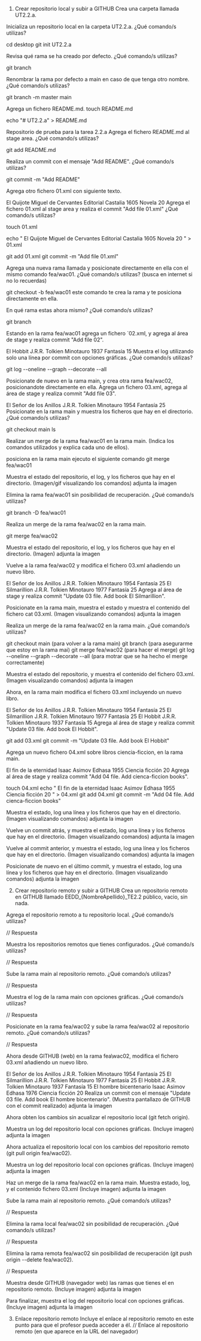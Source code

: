 1. Crear repositorio local y subir a GITHUB
Crea una carpeta llamada UT2.2.a.

Inicializa un repositorio local en la carpeta UT2.2.a. ¿Qué comando/s utilizas?

 cd desktop
 git init UT2.2.a

Revisa qué rama se ha creado por defecto. ¿Qué comando/s utilizas?

git branch

Renombrar la rama por defecto a main en caso de que tenga otro nombre. ¿Qué comando/s utilizas?

git branch -m master main
 
Agrega un fichero README.md.
touch README.md

echo "# UT2.2.a" > README.md

Repositorio de prueba para la tarea 2.2.a
Agrega el fichero README.md al stage area. ¿Qué comando/s utilizas?

 git add README.md
 
Realiza un commit con el mensaje "Add README". ¿Qué comando/s utilizas?

git commit -m "Add README"
 
Agrega otro fichero 01.xml con siguiente texto.

<?xml version="1.0" encoding="UTF-8"?>
<libreria>
    <libro>
        <titulo>El Quijote</titulo>
        <autor>Miguel de Cervantes</autor>
        <editorial>Editorial Castalia</editorial>
        <fecha>1605</fecha>
        <genero>Novela</genero>
        <precio>20</precio>
    </libro>
</libreria>
Agrega el fichero 01.xml al stage area y realiza el commit "Add file 01.xml" ¿Qué comando/s utilizas?

touch 01.xml

echo "<?xml version="1.0" encoding="UTF-8"?>
<libreria>
    <libro>
        <titulo>El Quijote</titulo>
        <autor>Miguel de Cervantes</autor>
        <editorial>Editorial Castalia</editorial>
        <fecha>1605</fecha>
        <genero>Novela</genero>
        <precio>20</precio>
    </libro>
</libreria>" > 01.xml

git add 01.xml
git commit -m "Add file 01.xml"

Agrega una nueva rama llamada y posicionate directamente en ella con el mismo comando fea/wac01. ¿Qué comando/s utilizas? (busca en internet si no lo recuerdas)

git checkout -b fea/wac01
este comando te crea la rama y te posiciona directamente en ella.

En qué rama estas ahora mismo? ¿Qué comando/s utilizas?

git branch

Estando en la rama fea/wac01 agrega un fichero `02.xml, y agrega al área de stage y realiza commit "Add file 02".

<?xml version="1.0" encoding="UTF-8"?>
<libreria>
    <libro>
        <titulo>El Hobbit</titulo>
        <autor>J.R.R. Tolkien</autor>
        <editorial>Minotauro</editorial>
        <fecha>1937</fecha>
        <genero>Fantasía</genero>
        <precio>15</precio>
    </libro>
</libreria>
Muestra el log utilizando solo una línea por commit con opciones gráficas. ¿Qué comando/s utilizas?

git log --oneline --graph --decorate --all

Posicionate de nuevo en la rama main, y crea otra rama fea/wac02, posicionandote directamente en ella. Agrega un fichero 03.xml, agrega al área de stage y realiza commit "Add file 03".

<?xml version="1.0" encoding="UTF-8"?>
<libreria>
    <libro>
        <titulo>El Señor de los Anillos</titulo>
        <autor>J.R.R. Tolkien</autor>
        <editorial>Minotauro</editorial>
        <fecha>1954</fecha>
        <genero>Fantasía</genero>
        <precio>25</precio>
    </libro>
</libreria>
Posicionate en la rama main y muestra los ficheros que hay en el directorio. ¿Qué comando/s utilizas?

git checkout main 
ls

Realizar un merge de la rama fea/wac01 en la rama main. (Indica los comandos utilizados y explica cada uno de ellos).

posiciona en la rama main ejecuto el siguiente comando
git merge fea/wac01

Muestra el estado del repositorio, el log, y los ficheros que hay en el directorio. (Imagen/gif visualizando los comandos) adjunta la imagen

Elimina la rama fea/wac01 sin posibilidad de recuperación. ¿Qué comando/s utilizas?

git branch -D fea/wac01

Realiza un merge de la rama fea/wac02 en la rama main.

git merge fea/wac02

Muestra el estado del repositorio, el log, y los ficheros que hay en el directorio. (Imagen) adjunta la imagen

Vuelve a la rama fea/wac02 y modifica el fichero 03.xml añadiendo un nuevo libro.

<?xml version="1.0" encoding="UTF-8"?>
<libreria>
    <libro>
        <titulo>El Señor de los Anillos</titulo>
        <autor>J.R.R. Tolkien</autor>
        <editorial>Minotauro</editorial>
        <fecha>1954</fecha>
        <genero>Fantasía</genero>
        <precio>25</precio>
    </libro>
    <libro>
        <titulo>El Silmarillion</titulo>
        <autor>J.R.R. Tolkien</autor>
        <editorial>Minotauro</editorial>
        <fecha>1977</fecha>
        <genero>Fantasía</genero>
        <precio>25</precio>
    </libro>
</libreria>
Agrega al área de stage y realiza commit "Update 03 file. Add book El Silmarillion".

Posicionate en la rama main, muestra el estado y muestra el contenido del fichero cat 03.xml. (Imagen visualizando comandos) adjunta la imagen

Realiza un merge de la rama fea/wac02 en la rama main. ¿Qué comando/s utilizas?

git checkout main (para volver a la rama main)
git branch (para asegurarme que estoy en la rama mai)
git merge fea/wac02 (para hacer el merge)
git log --oneline --graph --decorate --all (para motrar que se ha hecho el merge correctamente)

Muestra el estado del repositorio, y muestra el contenido del fichero 03.xml. (Imagen visualizando comandos) adjunta la imagen



Ahora, en la rama main modifica el fichero 03.xml incluyendo un nuevo libro.

<?xml version="1.0" encoding="UTF-8"?>
<libreria>
    <libro>
        <titulo>El Señor de los Anillos</titulo>
        <autor>J.R.R. Tolkien</autor>
        <editorial>Minotauro</editorial>
        <fecha>1954</fecha>
        <genero>Fantasía</genero>
        <precio>25</precio>
    </libro>
    <libro>
        <titulo>El Silmarillion</titulo>
        <autor>J.R.R. Tolkien</autor>
        <editorial>Minotauro</editorial>
        <fecha>1977</fecha>
        <genero>Fantasía</genero>
        <precio>25</precio>
    </libro>
    <libro>
        <titulo>El Hobbit</titulo>
        <autor>J.R.R. Tolkien</autor>
        <editorial>Minotauro</editorial>
        <fecha>1937</fecha>
        <genero>Fantasía</genero>
        <precio>15</precio>
    </libro>
</libreria>
Agrega al área de stage y realiza commit "Update 03 file. Add book El Hobbit".

git add 03.xml
git commit -m "Update 03 file. Add book El Hobbit"

Agrega un nuevo fichero 04.xml sobre libros ciencia-ficcion, en la rama main.

<?xml version="1.0" encoding="UTF-8"?>
<libreria>
    <libro>
        <titulo>El fin de la eternidad</titulo>
        <autor>Isaac Asimov</autor>
        <editorial>Edhasa</editorial>
        <fecha>1955</fecha>
        <genero>Ciencia ficción</genero>
        <precio>20</precio>
    </libro>
</liberia>
Agrega al área de stage y realiza commit "Add 04 file. Add cienca-ficcion books".

touch 04.xml
echo "<?xml version="1.0" encoding="UTF-8"?>
<libreria>
    <libro>
        <titulo>El fin de la eternidad</titulo>
        <autor>Isaac Asimov</autor>
        <editorial>Edhasa</editorial>
        <fecha>1955</fecha>
        <genero>Ciencia ficción</genero>
        <precio>20</precio>
    </libro>
</liberia>" > 04.xml
git add 04.xml
git commit -m "Add 04 file. Add cienca-ficcion books"


Muestra el estado, log una línea y los ficheros que hay en el directorio. (Imagen visualizando comandos) adjunta la imagen

Vuelve un commit atrás, y muestra el estado, log una línea y los ficheros que hay en el directorio. (Imagen visualizando comandos) adjunta la imagen

Vuelve al commit anterior, y muestra el estado, log una línea y los ficheros que hay en el directorio. (Imagen visualizando comandos) adjunta la imagen

Posicionate de nuevo en el último commit, y muestra el estado, log una línea y los ficheros que hay en el directorio. (Imagen visualizando comandos) adjunta la imagen

2. Crear repositorio remoto y subir a GITHUB
Crea un repositorio remoto en GITHUB llamado EEDD_{NombreApellido}_TE2.2 público, vacio, sin nada.

Agrega el repositorio remoto a tu repositorio local. ¿Qué comando/s utilizas?

 // Respuesta
 
Muestra los repositorios remotos que tienes configurados. ¿Qué comando/s utilizas?

 // Respuesta
 
Sube la rama main al repositorio remoto. ¿Qué comando/s utilizas?

 // Respuesta
 
Muestra el log de la rama main con opciones gráficas. ¿Qué comando/s utilizas?

 // Respuesta
 
Posicionate en la rama fea/wac02 y sube la rama fea/wac02 al repositorio remoto. ¿Qué comando/s utilizas?

 // Respuesta
 
Ahora desde GITHUB (web) en la rama fea\wac02, modifica el fichero 03.xml añadiendo un nuevo libro.

<?xml version="1.0" encoding="UTF-8"?>
<libreria>
    <libro>
        <titulo>El Señor de los Anillos</titulo>
        <autor>J.R.R. Tolkien</autor>
        <editorial>Minotauro</editorial>
        <fecha>1954</fecha>
        <genero>Fantasía</genero>
        <precio>25</precio>
    </libro>
    <libro>
        <titulo>El Silmarillion</titulo>
        <autor>J.R.R. Tolkien</autor>
        <editorial>Minotauro</editorial>
        <fecha>1977</fecha>
        <genero>Fantasía</genero>
        <precio>25</precio>
    </libro>
    <libro>
        <titulo>El Hobbit</titulo>
        <autor>J.R.R. Tolkien</autor>
        <editorial>Minotauro</editorial>
        <fecha>1937</fecha>
        <genero>Fantasía</genero>
        <precio>15</precio>
    </libro>
    <libro>
        <titulo>El hombre bicentenario</titulo>
        <autor>Isaac Asimov</autor>
        <editorial>Edhasa</editorial>
        <fecha>1976</fecha>
        <genero>Ciencia ficción</genero>
        <precio>20</precio>
</libreria>
Realiza un commit con el mensaje "Update 03 file. Add book El hombre bicentenario". (Muestra pantallazo de GITHUB con el commit realizado) adjunta la imagen

Ahora obten los cambios sin acualizar el repositorio local (git fetch origin).

Muestra un log del repositorio local con opciones gráficas. (Incluye imagen) adjunta la imagen

Ahora actualiza el repositorio local con los cambios del repositorio remoto (git pull origin fea/wac02).

Muestra un log del repositorio local con opciones gráficas. (Incluye imagen) adjunta la imagen

Haz un merge de la rama fea/wac02 en la rama main. Muestra estado, log, y el contenido fichero 03.xml (Incluye imagen) adjunta la imagen

Sube la rama main al repositorio remoto. ¿Qué comando/s utilizas?

// Respuesta

Elimina la rama local fea/wac02 sin posibilidad de recuperación. ¿Qué comando/s utilizas?

// Respuesta

Elimina la rama remota fea/wac02 sin posibilidad de recuperación (git push origin --delete fea/wac02).

// Respuesta

Muestra desde GITHUB (navegador web) las ramas que tienes el en repositorio remoto. (Incluye imagen) adjunta la imagen

Para finalizar, muestra el log del repositorio local con opciones gráficas. (Incluye imagen) adjunta la imagen

3. Enlace repositorio remoto
Incluye el enlace al repositorio remoto en este punto para que el profesor pueda acceder a él.
 // Enlace al repositorio remoto (en que aparece en la URL del navegador)
 
